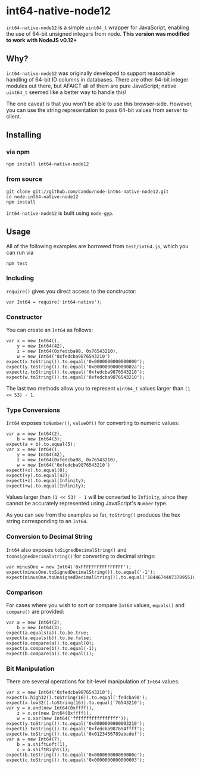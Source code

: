 # int64-native-node12

`int64-native-node12` is a simple `uint64_t` wrapper for JavaScript, enabling the
use of 64-bit unsigned integers from node. **This version was modified to work with NodeJS v0.12+**

## Why?

`int64-native-node12` was originally developed to support reasonable handling of
64-bit ID columns in databases. There are other 64-bit integer modules out
there, but AFAICT all of them are pure JavaScript; native `uint64_t` seemed
like a better way to handle this!

The one caveat is that you won't be able to use this browser-side. However,
you can use the string representation to pass 64-bit values from server to
client.

## Installing

### via npm

    npm install int64-native-node12

### from source

    git clone git://github.com/candu/node-int64-native-node12.git
    cd node-int64-native-node12
    npm install

`int64-native-node12` is built using `node-gyp`.

## Usage

All of the following examples are borrowed from `test/int64.js`, which you
can run via

    npm test

### Including

`require()` gives you direct access to the constructor:

    var Int64 = require('int64-native');

### Constructor

You can create an `Int64` as follows:

    var x = new Int64(),
        y = new Int64(42),
        z = new Int64(0xfedcba98, 0x76543210),
        w = new Int64('0xfedcba9876543210')
    expect(x.toString()).to.equal('0x0000000000000000');
    expect(y.toString()).to.equal('0x000000000000002a');
    expect(z.toString()).to.equal('0xfedcba9876543210');
    expect(w.toString()).to.equal('0xfedcba9876543210');

The last two methods allow you to represent `uint64_t` values larger than
`(1 << 53) - 1`.

### Type Conversions

`Int64` exposes `toNumber()`, `valueOf()` for converting to numeric values:

    var a = new Int64(2),
        b = new Int64(3);
    expect(a + b).to.equal(5);
    var x = new Int64(),
        y = new Int64(42),
        z = new Int64(0xfedcba98, 0x76543210),
        w = new Int64('0xfedcba9876543210')
    expect(+x).to.equal(0);
    expect(+y).to.equal(42);
    expect(+z).to.equal(Infinity);
    expect(+w).to.equal(Infinity);

Values larger than `(1 << 53) - 1` will be converted to `Infinity`, since
they cannot be accurately represented using JavaScript's `Number` type.

As you can see from the examples so far, `toString()` produces the hex string
corresponding to an `Int64`.

### Conversion to Decimal String

`Int64` also exposes `toSignedDecimalString()` and `toUnsignedDecimalString()` for converting to decimal strings:

    var minusOne = new Int64('0xFFFFFFFFFFFFFFFF');
    expect(minusOne.toSignedDecimalString()).to.equal('-1');
    expect(minusOne.toUnsignedDecimalString()).to.equal('18446744073709551615');

### Comparison

For cases where you wish to sort or compare `Int64` values, `equals()` and
`compare()` are provided:

    var a = new Int64(2),
        b = new Int64(3);
    expect(a.equals(a)).to.be.true;
    expect(a.equals(b)).to.be.false;
    expect(a.compare(a)).to.equal(0);
    expect(a.compare(b)).to.equal(-1);
    expect(b.compare(a)).to.equal(1);

### Bit Manipulation

There are several operations for bit-level manipulation of `Int64` values:

    var x = new Int64('0xfedcba9876543210');
    expect(x.high32().toString(16)).to.equal('fedcba98');
    expect(x.low32().toString(16)).to.equal('76543210');
    var y = x.and(new Int64(0xffff)),
        z = x.or(new Int64(0xffff)),
        w = x.xor(new Int64('fffffffffffffffff'));
    expect(y.toString()).to.equal('0x0000000000003210');
    expect(z.toString()).to.equal('0xfedcba987654ffff');
    expect(w.toString()).to.equal('0x0123456789abcdef');
    var a = new Int64(7),
        b = a.shiftLeft(1),
        c = a.shiftRight(1);
    expect(b.toString()).to.equal('0x000000000000000e');
    expect(c.toString()).to.equal('0x0000000000000003');
